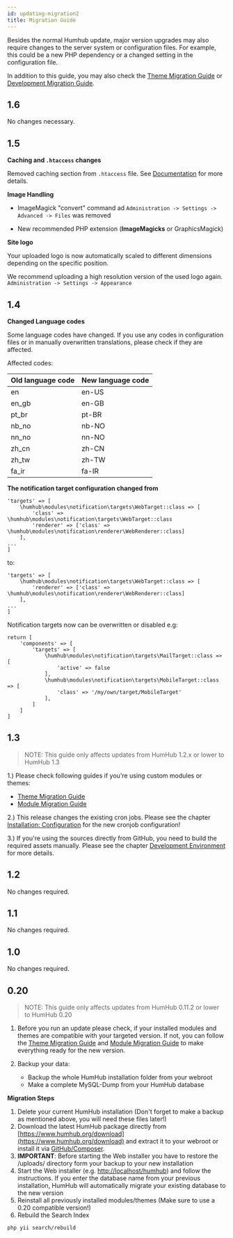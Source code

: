 ```yaml
---
id: updating-migration2
title: Migration Guide
---
```


Besides the normal Humhub update, major version upgrades may also require changes to the server system or configuration files.
For example, this could be a new PHP dependency or a changed setting in the configuration file.

In addition to this guide, you may also check the [Theme Migration Guide](../theme/migrate.md) or [Development Migration Guide](../developer/modules-migrate.md).

1.6
----

No changes necessary.

1.5
----

**Caching and ``.htaccess`` changes**

Removed caching section from `.htaccess` file. See [Documentation](https://docs.humhub.org/docs/admin/performance#http-caching) for more details.

**Image Handling**

- ImageMagick "convert" command  ad ``Administration -> Settings -> Advanced -> Files`` was removed

- New recommended PHP extension (**ImageMagicks** or GraphicsMagick) 


**Site logo**

Your uploaded logo is now automatically scaled to different dimensions depending on the specific position.

We recommend uploading a high resolution version of the used logo again.  ``Administration -> Settings -> Appearance ``


1.4
----

**Changed Language codes**

Some language codes have changed. If you use any codes in configuration files or in manually overwritten translations, please check if they are affected. 

Affected codes:

| Old language code| New language code |
|----------|-------------|
| en | en-US |
| en_gb | en-GB |
| pt_br | pt-BR |
| nb_no | nb-NO |
| nn_no | nn-NO |
| zh_cn | zh-CN |
| zh_tw | zh-TW |
| fa_ir | fa-IR |

**The notification target configuration changed from**

```
'targets' => [ 
    \humhub\modules\notification\targets\WebTarget::class => [
        'class' => \humhub\modules\notification\targets\WebTarget::class
        'renderer' => ['class' => \humhub\modules\notification\renderer\WebRenderer::class]
    ],
...
]
```

to:

```
'targets' => [ 
    \humhub\modules\notification\targets\WebTarget::class => [
        'renderer' => ['class' => \humhub\modules\notification\renderer\WebRenderer::class]
    ],
...
]
```

Notification targets now can be overwritten or disabled e.g:

```
return [
    'components' => [
        'targets' => [ 
            \humhub\modules\notification\targets\MailTarget::class => [
                'active' => false
            ],
            \humhub\modules\notification\targets\MobileTarget::class => [
                'class' => '/my/own/target/MobileTarget'
            ],
        ]
    ]
]
```

1.3
----


> NOTE: This guide only affects updates from HumHub 1.2.x or lower to HumHub 1.3


1.) Please check following guides if you're using custom modules or themes:
- [Theme Migration Guide](../theme/migrate.md)
- [Module Migration Guide](../developer/modules-migrate.md)


2.) This release changes the existing cron jobs. 
Please see the chapter [Installation: Configuration](installation-configuration.md) for the new cronjob configuration!


3.) If you're using the sources directly from GitHub, you need to build the required assets manually.
Please see the chapter [Development Environment](dev-environment.md#build-production-assets) for more details.


1.2
----


No changes required.


1.1
----


No changes required.


1.0
----


No changes required.


0.20
----

> NOTE: This guide only affects updates from HumHub 0.11.2 or lower to HumHub 0.20

1. Before you run an update please check, if your installed modules and themes are compatible with your targeted version. If not, you can follow the [Theme Migration Guide](../theme/migrate.md) and [Module Migration Guide](../developer/modules-migrate.md) to make everything ready for the new version.

2. Backup your data:
	- Backup the whole HumHub installation folder from your webroot
	- Make a complete MySQL-Dump from your HumHub database

**Migration Steps**

1. Delete your current HumHub installation (Don't forget to make a backup as mentioned above, you will need these files later!)
2. Download the latest HumHub package directly from [https://www.humhub.org/download](https://www.humhub.org/download) and extract it to your webroot or install it via [GitHub/Composer](../developer/git-installation.md).
3. **IMPORTANT**: Before starting the Web installer you have to restore the /uploads/ directory form your backup to your new installation
4. Start the Web installer (e.g. [http://localhost/humhub](http://localhost/humhub)) and follow the instructions. If you enter the database name from your previous installation, HumHub will automatically migrate your existing database to the new version
5. Reinstall all previously installed modules/themes
  (Make sure to use a 0.20 compatible version!)
6. Rebuild the Search Index 

```
php yii search/rebuild
```

